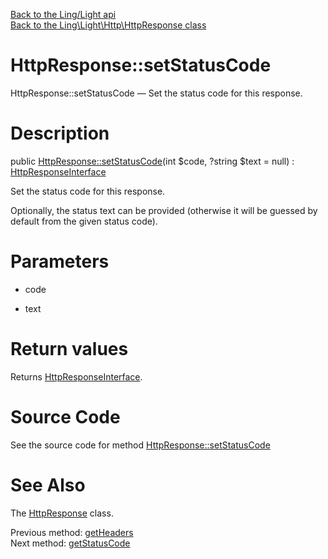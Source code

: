 [Back to the Ling/Light api](https://github.com/lingtalfi/Light/blob/master/doc/api/Ling/Light.md)<br>
[Back to the Ling\Light\Http\HttpResponse class](https://github.com/lingtalfi/Light/blob/master/doc/api/Ling/Light/Http/HttpResponse.md)


HttpResponse::setStatusCode
================



HttpResponse::setStatusCode — Set the status code for this response.




Description
================


public [HttpResponse::setStatusCode](https://github.com/lingtalfi/Light/blob/master/doc/api/Ling/Light/Http/HttpResponse/setStatusCode.md)(int $code, ?string $text = null) : [HttpResponseInterface](https://github.com/lingtalfi/Light/blob/master/doc/api/Ling/Light/Http/HttpResponseInterface.md)




Set the status code for this response.

Optionally, the status text can be provided (otherwise it will be guessed by default from the given status code).




Parameters
================


- code

    

- text

    


Return values
================

Returns [HttpResponseInterface](https://github.com/lingtalfi/Light/blob/master/doc/api/Ling/Light/Http/HttpResponseInterface.md).








Source Code
===========
See the source code for method [HttpResponse::setStatusCode](https://github.com/lingtalfi/Light/blob/master/Http/HttpResponse.php#L243-L248)


See Also
================

The [HttpResponse](https://github.com/lingtalfi/Light/blob/master/doc/api/Ling/Light/Http/HttpResponse.md) class.

Previous method: [getHeaders](https://github.com/lingtalfi/Light/blob/master/doc/api/Ling/Light/Http/HttpResponse/getHeaders.md)<br>Next method: [getStatusCode](https://github.com/lingtalfi/Light/blob/master/doc/api/Ling/Light/Http/HttpResponse/getStatusCode.md)<br>

